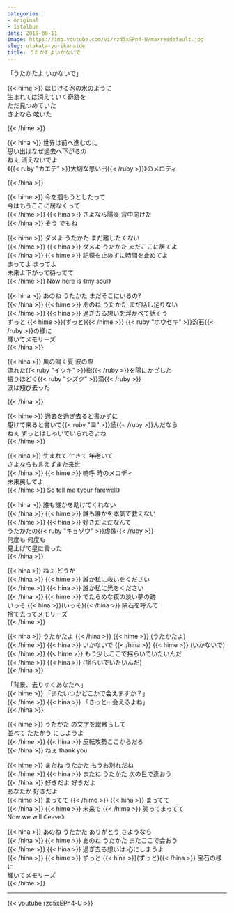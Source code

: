 ```yaml
---
categories:
- original
- 1stalbum
date: 2019-09-11
image: https://img.youtube.com/vi/rzd5xEPn4-U/maxresdefault.jpg
slug: utakata-yo-ikanaide
title: うたかたよいかないで
---
```



「うたかたよ いかないで」

{{< hime >}}
はじける泡の水のように  
生まれては消えていく奇跡を  
ただ見つめていた  
さよなら 呟いた  

{{< /hime >}}

{{< hina >}}
世界は前へ進むのに  
思い出はなぜ過去へ下がるの  
ねぇ 消えないでよ  
《{{< ruby "カエデ" >}}⼤切な思い出{{< /ruby >}}》のメロディ  

{{< /hina >}}

{{< hime >}}
今を掴もうとしたって  
今はもうここに居なくって  
{{< /hime >}}
{{< hina >}}
さよなら陽炎 背中向けた  
{{< /hina >}}
そう でもね  

{{< hime >}}
ダメよ うたかた まだ離したくない  
{{< /hime >}}
{{< hina >}}
ダメよ うたかた まだここに居てよ  
{{< /hina >}}
{{< hime >}}
記憶を止めずに時間を止めてよ  
まってよ まってよ  
未来よ下がって待ってて  
{{< /hime >}}
Now here is 《my soul》  

{{< hina >}}
あのね うたかた まだそこにいるの?  
{{< /hina >}}
{{< hime >}}
あのね うたかた まだ話し足りない  
{{< /hime >}}
{{< hina >}}
過ぎ去る想いを浮かべて話そう  
ずっと {{< hime >}}(ずっと){{< /hime >}} {{< ruby "ホウセキ" >}}泡石{{< /ruby >}}の様に  
輝いてメモリーズ  
{{< /hina >}}

{{< hina >}}
風の鳴く夏 波の際  
流れた{{< ruby "イツキ" >}}樹{{< /ruby >}}を陽にかざした  
振りほどく{{< ruby "シズク" >}}滴{{< /ruby >}}  
涙は翔び去った  

{{< /hina >}}

{{< hime >}}
過去を過ぎ去ると書かずに  
駆けて来ると書いて{{< ruby "ヨ" >}}読{{< /ruby >}}んだなら  
ねぇ ずっとはしゃいでいられるよね  
{{< /hime >}}

{{< hina >}}
生まれて 生きて 年老いて  
さよならも言えずまた来世  
{{< /hina >}}
{{< hime >}}
嗚呼 時のメロディ  
未来戻してよ  
{{< /hime >}}
So tell me 《your farewell》  

{{< hina >}}
誰も誰かを助けてくれない  
{{< /hina >}}
{{< hime >}}
誰も誰かを本気で救えない  
{{< /hime >}}
{{< hina >}}
好きだよだなんて  
うたかたの{{< ruby "キョゾウ" >}}虚像{{< /ruby >}}  
何度も 何度も  
見上げて星に言った  
{{< /hina >}}

{{< hina >}}
ねぇ どうか  
{{< /hina >}}
{{< hime >}}
誰か私に救いをください  
{{< /hime >}}
{{< hina >}}
誰か私に光をください  
{{< /hina >}}
{{< hime >}}
でたらめな夜の淡い夢の跡  
いっそ {{< hina >}}(いっそ){{< /hina >}} 隕石を呼んで  
捨て去ってメモリーズ  
{{< /hime >}}

{{< hina >}}
うたかたよ 
{{< /hina >}}
{{< hime >}}
(うたかたよ)  
{{< /hime >}}
{{< hina >}}
いかないで 
{{< /hina >}}
{{< hime >}}
(いかないで)  
{{< /hime >}}
{{< hime >}}
もう少しここで揺らいでいたいんだ  
{{< /hime >}}
{{< hina >}}
(揺らいでいたいんだ)  
{{< /hina >}}

「背景、去りゆくあなたへ」  
{{< hime >}}
「またいつかどこかで会えますか？」  
{{< /hime >}}
{{< hina >}}
「きっと‧‧‧会えるよね」  
{{< /hina >}}

{{< hime >}}
うたかた の文字を蹴散らして  
並べて たたかう にしようよ  
{{< /hime >}}
{{< hina >}}
反転攻勢ここからだろ  
{{< /hina >}}
ねぇ thank you  

{{< hime >}}
またね うたかた もうお別れだね  
{{< /hime >}}
{{< hina >}}
またね うたかた 次の世で逢おう  
{{< /hina >}}
好きだよ 好きだよ  
あなたが 好きだよ  
{{< hime >}}
まってて 
{{< /hime >}}
{{< hina >}}
まってて  
{{< /hina >}}
{{< hime >}}
未来で
{{< /hime >}}
笑ってまってて  
Now we will 《leave》  

{{< hina >}}
あのね うたかた ありがとう さようなら  
{{< /hina >}}
{{< hime >}}
あのね うたかた またここで会おう  
{{< /hime >}}
{{< hina >}}
過ぎ去る想いは 心にしまうよ  
{{< /hina >}}
{{< hime >}}
ずっと {{< hina >}}(ずっと){{< /hina >}} 宝石の様に  
輝いてメモリーズ  
{{< /hime >}}

---

{{< youtube rzd5xEPn4-U >}}